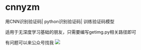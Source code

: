 # cnnyzm
用CNN识别验证码| python识别验证码| 训练验证码模型

适用于无深度学习基础的朋友，只需要编写getimg.py相关路径即可

有问题可以来公众号找我
![](https://imgkr.cn-bj.ufileos.com/b44506be-4037-4c58-951b-b119d49828d8.jpg)

